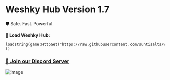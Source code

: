 # Weshky Hub Version 1.7
🛡️ Safe. Fast. Powerful.

**📜 Load Weshky Hub:**
```
loadstring(game:HttpGet("https://raw.githubusercontent.com/suntisalts/WeshkyHub/refs/heads/main/MainLoader.lua"))()
```
### [🔗 Join our Discord Server](https://discord.gg/Fx2SpRqk6)

![image](https://github.com/user-attachments/assets/a4c91113-484e-469a-8f28-28f8ee5de5ad)
 
